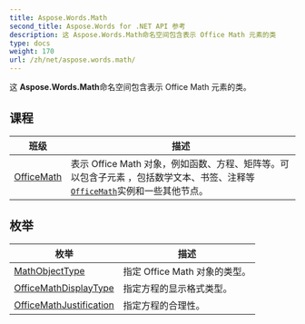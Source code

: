 ```yaml
---
title: Aspose.Words.Math
second_title: Aspose.Words for .NET API 参考
description: 这 Aspose.Words.Math命名空间包含表示 Office Math 元素的类
type: docs
weight: 170
url: /zh/net/aspose.words.math/
---
```

这 **Aspose.Words.Math**命名空间包含表示 Office Math 元素的类。

## 课程

| 班级 | 描述 |
| --- | --- |
| [OfficeMath](./officemath/) | 表示 Office Math 对象，例如函数、方程、矩阵等。可以包含子元素 ，包括数学文本、书签、注释等[`OfficeMath`](../aspose.words.math/officemath/)实例和一些其他节点。 |
## 枚举

| 枚举 | 描述 |
| --- | --- |
| [MathObjectType](./mathobjecttype/) | 指定 Office Math 对象的类型。 |
| [OfficeMathDisplayType](./officemathdisplaytype/) | 指定方程的显示格式类型。 |
| [OfficeMathJustification](./officemathjustification/) | 指定方程的合理性。 |



